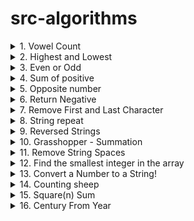 # src-algorithms

<details>
<summary>1. Vowel Count </summary>

# Vowel Count

[https://www.codewars.com/kata/54ff3102c1bad923760001f3](https://www.codewars.com/kata/54ff3102c1bad923760001f3)

DESCRIPTION:

- Return the number (count) of vowels in the given string.
- We will consider a, e, i, o, u as vowels for this Kata (but not y).
- The input string will only consist of lower case letters and/or spaces.

```py
def get_count(sentence):
    pass
```

### PYTHON SOLUTION:

```py
def get_count(sentence):
    return sum(1 for v in sentence if v in 'aeiou')
```

```py
def get_count(sentence):
    return sum(v in 'aeiou' for v in sentence)
```

```py
import re

def get_count(sentence):
    return len(re.findall('[aeiou]', sentence, re.IGNORECASE))
```

### JAVASCRIPT SOLUTION:

```js

```

```js

```

```js

```

# #END</details>

<details>
<summary>2. Highest and Lowest </summary>

# Highest and Lowest

[https://www.codewars.com/kata/554b4ac871d6813a03000035](https://www.codewars.com/kata/554b4ac871d6813a03000035)

DESCRIPTION:

- In this little assignment you are given a string of space separated numbers, and have to return the highest and lowest number.

Examples

- high_and_low("1 2 3 4 5")  # return "5 1"
- high_and_low("1 2 -3 4 5") # return "5 -3"
- high_and_low("1 9 3 4 -5") # return "9 -5"

Notes

* All numbers are valid Int32, no need to validate them.
* There will always be at least one number in the input string.
* Output string must be two numbers separated by a single space, and highest number is first.

```py
def high_and_low(numbers):
    # ...
    return numbers
```

### PYTHON SOLUTION:

```py
def high_and_low(numbers):
    list_nums = numbers.split(' ')
    sorted_nums = sorted(map(int, list_nums))
    return '{} {}'.format(sorted_nums[-1], sorted_nums[0])
```

```py
def high_and_low(numbers):
    list_num = [int(num) for num in numbers.split(' ')]
    return "{} {}".format(max(list_num), min(list_num))
```

```py
def high_and_low(numbers):
    list_num = [int(num) for num in numbers.split(' ')]
    return "%i %i" % (max(list_num),min(list_num))
```

```py
def high_and_low(numbers):
    nums = sorted(numbers.split(), key=int)
    return '{} {}'.format(nums[-1], nums[0])
```

### JAVASCRIPT SOLUTION:

```js

```

```js

```

```js

```

# #END</details>

<details>
<summary>3. Even or Odd </summary>

# Even or Odd

[https://www.codewars.com/kata/53da3dbb4a5168369a0000fe/train/python](https://www.codewars.com/kata/53da3dbb4a5168369a0000fe/train/python)

DESCRIPTION:

Create a function that takes an integer as an argument and returns "Even" for even numbers or "Odd" for odd numbers.

```py
def even_or_odd(number):
    pass
```

### PYTHON SOLUTION:

```py
def even_or_odd(number):
    return "Even" if number%2==0 else "Odd"
```

```py
def even_or_odd(number):
    return "Odd" if number%2 else "Even"
```

```py
def even_or_odd(number):
  return ["Even", "Odd"][number % 2]
```

### JAVASCRIPT SOLUTION:

```js

```

```js

```

```js

```

# #END</details>

<details>
<summary>4. Sum of positive </summary>

# Sum of positive

[https://www.codewars.com/kata/5715eaedb436cf5606000381](https://www.codewars.com/kata/5715eaedb436cf5606000381)

DESCRIPTION:

- You get an array of numbers, return the sum of all of the positives ones.
- Example [1,-4,7,12] => 1 + 7 + 12 = 20
- Note: if there is nothing to sum, the sum is default to 0.

```py
def positive_sum(arr):
    return 0
```

### PYTHON SOLUTION:

```py
def positive_sum(arr):
    return sum([n for n in arr if n > 0])
```

```py
def positive_sum(arr):
    return sum(n for n in arr if n > 0)
```

```py
def positive_sum(arr):
    return sum(filter(lambda x: x > 0, arr))
```

### JAVASCRIPT SOLUTION:

```js

```

```js

```

```js

```

# #END</details>

<details>
<summary>5. Opposite number </summary>

# Opposite number

[https://www.codewars.com/kata/56dec885c54a926dcd001095](https://www.codewars.com/kata/56dec885c54a926dcd001095)

DESCRIPTION:

- Very simple, given a number (integer / decimal / both depending on the language), find its opposite (additive inverse).

- Examples:

```x
1: -1
14: -14
```

```py
def opposite(number):
    pass
```

### PYTHON SOLUTION:

```py
def opposite(number):
    return -number
```

### JAVASCRIPT SOLUTION:

```js

```

# #END</details>

<details>
<summary>6. Return Negative </summary>

# Return Negative

[https://www.codewars.com/kata/55685cd7ad70877c23000102](https://www.codewars.com/kata/55685cd7ad70877c23000102)

DESCRIPTION:

- In this simple assignment you are given a number and have to make it negative. But maybe the number is already negative?

Examples

```py
make_negative(1);  # return -1
make_negative(-5); # return -5
make_negative(0);  # return 0
```

Notes
- The number can be negative already, in which case no change is required.
- Zero (0) is not checked for any specific sign. Negative zeros make no mathematical sense.

```py
def make_negative( number ):
    pass
```

### PYTHON SOLUTION:

```py
def make_negative( number ):
    return -number if number>0 else number
```

```py
def make_negative( number ):
    return -abs(number)
```

### JAVASCRIPT SOLUTION:

```js

```

```js

```

# #END</details>

<details>
<summary>7. Remove First and Last Character </summary>

# Remove First and Last Character

[https://www.codewars.com/kata/56bc28ad5bdaeb48760009b0](https://www.codewars.com/kata/56bc28ad5bdaeb48760009b0)

DESCRIPTION:

- It's pretty straightforward. 
- Your goal is to create a function that removes the first and last characters of a string. 
- You're given one parameter, the original string. You don't have to worry about strings with less than two characters.

```py
def remove_char(s):
    pass
```

### PYTHON SOLUTION:

```py
def remove_char(s):
    return s[1:-1]
```

### JAVASCRIPT SOLUTION:

```js

```

# #END</details>

<details>
<summary>8. String repeat </summary>

# String repeat

[https://www.codewars.com/kata/57a0e5c372292dd76d000d7e](https://www.codewars.com/kata/57a0e5c372292dd76d000d7e)

DESCRIPTION:

- Write a function that accepts an integer n and a string s as parameters, and returns a string of s repeated exactly n times.

Examples (input -> output)

```x
6, "I"     -> "IIIIII"
5, "Hello" -> "HelloHelloHelloHelloHello"
```

```py
def repeat_str(repeat, string):
    return ''
```

### PYTHON SOLUTION:

```py
def repeat_str(repeat, string):
    return string*repeat
```

### JAVASCRIPT SOLUTION:

```js

```

# #END</details>

<details>
<summary>9. Reversed Strings </summary>

# Reversed Strings

[https://www.codewars.com/kata/5168bb5dfe9a00b126000018](https://www.codewars.com/kata/5168bb5dfe9a00b126000018)

DESCRIPTION:

Complete the solution so that it reverses the string passed into it.

```x
'world'  =>  'dlrow'
'word'   =>  'drow'
```

```py
def solution(string):
    pass
```

### PYTHON SOLUTION:

```py
def solution(string):
    return "".join(reversed([c for c in string]))
```

```py
def solution(string):
  return string[::-1]
```

### JAVASCRIPT SOLUTION:

```js

```

```js

```

# #END</details>

<details>
<summary>10. Grasshopper - Summation </summary>

# Grasshopper - Summation

[https://www.codewars.com/kata/55d24f55d7dd296eb9000030/train/python](https://www.codewars.com/kata/55d24f55d7dd296eb9000030/train/python)

DESCRIPTION:

Summation

- Write a program that finds the summation of every number from 1 to num. 
- The number will always be a positive integer greater than 0. 
- Your function only needs to return the result, what is shown between parentheses in the example below is how you reach that result and it's not part of it, see the sample tests.

For example (Input -> Output):

```x
2 -> 3 (1 + 2)
8 -> 36 (1 + 2 + 3 + 4 + 5 + 6 + 7 + 8)
```

```py
def summation(num):
    pass
```

### PYTHON SOLUTION:

```py
def summation(num):
    return sum(n for n in range(1,num+1))
```

```py
def summation(num):
    return sum(range(1,num+1))
```

```py
def summation(num):
    return (1+num) * num / 2
```

### JAVASCRIPT SOLUTION:

```js

```

```js

```

# #END</details>

<details>
<summary>11. Remove String Spaces </summary>

# Remove String Spaces

[https://www.codewars.com/kata/57eae20f5500ad98e50002c5](https://www.codewars.com/kata/57eae20f5500ad98e50002c5)

DESCRIPTION:

Write a function that removes the spaces from the string, then return the resultant string.

Examples:

```x
Input -> Output
"8 j 8   mBliB8g  imjB8B8  jl  B" -> "8j8mBliB8gimjB8B8jlB"
"8 8 Bi fk8h B 8 BB8B B B  B888 c hl8 BhB fd" -> "88Bifk8hB8BB8BBBB888chl8BhBfd"
"8aaaaa dddd r     " -> "8aaaaaddddr"
```

```py
def no_space(x):
    pass
```

### PYTHON SOLUTION:

```py
def no_space(x):
    return x.replace(" ", "")
```

```py
def no_space(x):
    return "".join(x.split())
```

### JAVASCRIPT SOLUTION:

```js

```

```js

```

# #END</details>

<details>
<summary>12. Find the smallest integer in the array </summary>

# Find the smallest integer in the array

[https://www.codewars.com/kata/55a2d7ebe362935a210000b2](https://www.codewars.com/kata/55a2d7ebe362935a210000b2)

DESCRIPTION:

Given an array of integers your solution should find the smallest integer.

For example:

- Given [34, 15, 88, 2] your solution will return 2
- Given [34, -345, -1, 100] your solution will return -345
- You can assume, for the purpose of this kata, that the supplied array will not be empty.

```py
def find_smallest_int(arr):
    pass
```

### PYTHON SOLUTION:

```py
def find_smallest_int(arr):
    return min(arr)
```

```py
def findSmallestInt(arr):
    arr.sort()
    return arr[0]
```

### JAVASCRIPT SOLUTION:

```js

```

```js

```

# #END</details>

<details>
<summary>13. Convert a Number to a String! </summary>

# Convert a Number to a String!

[https://www.codewars.com/kata/5265326f5fda8eb1160004c8](https://www.codewars.com/kata/5265326f5fda8eb1160004c8)

DESCRIPTION:

- We need a function that can transform a number (integer) into a string.
- What ways of achieving this do you know?

Examples (input --> output):

```x
123  --> "123"
999  --> "999"
-100 --> "-100"
```

```py
def number_to_string(num):
    pass
```

### PYTHON SOLUTION:

```py
def number_to_string(num):
    return str(num)
```

### JAVASCRIPT SOLUTION:

```js

```

# #END</details>

<details>
<summary>14. Counting sheep </summary>

# Counting sheep

[https://www.codewars.com/kata/54edbc7200b811e956000556](https://www.codewars.com/kata/54edbc7200b811e956000556)

DESCRIPTION:

- Consider an array/list of sheep where some sheep may be missing from their place.
- We need a function that counts the number of sheep present in the array (true means present).

For example,

```x
[True,  True,  True,  False,
  True,  True,  True,  True ,
  True,  False, True,  False,
  True,  False, False, True ,
  True,  True,  True,  True ,
  False, False, True,  True]
```

- The correct answer would be 17.
- Hint: Don't forget to check for bad values like null/undefined

```py
def count_sheeps(sheep):
  pass
```

### PYTHON SOLUTION:

```py
def count_sheeps(sheep):
    return sum(s in {True} for s in sheep)
```

```py
def count_sheeps(sheep):
    return sum(s for s in sheep if s)
```

```py
def count_sheeps(sheep):
  return sheep.count(True)
```

### JAVASCRIPT SOLUTION:

```js

```

```js

```

# #END</details>

<details>
<summary>15. Square(n) Sum </summary>

# Square(n) Sum

[https://www.codewars.com/kata/515e271a311df0350d00000f](https://www.codewars.com/kata/515e271a311df0350d00000f)

DESCRIPTION:

Complete the square sum function so that it squares each number passed into it and then sums the results together.

![image](https://github.com/omeatai/src-AI-Software/assets/32337103/3bbda463-c69a-4de9-b201-bcf4f1d51f51)

```py
def square_sum(numbers):
    pass
```

### PYTHON SOLUTION:

```py
def square_sum(numbers):
    return sum(n**2 for n in numbers)
```

### JAVASCRIPT SOLUTION:

```js

```

# #END</details>

<details>
<summary>16. Century From Year </summary>

# Century From Year

[https://www.codewars.com/kata/5a3fe3dde1ce0e8ed6000097](https://www.codewars.com/kata/5a3fe3dde1ce0e8ed6000097)

DESCRIPTION:

Introduction

- The first century spans from the year 1 up to and including the year 100, the second century - from the year 101 up to and including the year 200, etc.

Task

- Given a year, return the century it is in.

```x
Examples
1705 --> 18
1900 --> 19
1601 --> 17
2000 --> 20
2742 --> 28
```

```py
def century(year):
    pass
```

### PYTHON SOLUTION:

```py

```

```py

```

```py

```

```py

```

```py

```

```py

```

# #END</details>
